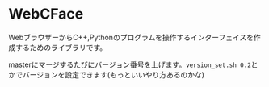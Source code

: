 # WebCFace

WebブラウザーからC++,Pythonのプログラムを操作するインターフェイスを作成するためのライブラリです。


masterにマージするたびにバージョン番号を上げます。`version_set.sh 0.2`とかでバージョンを設定できます(もっといいやり方あるのかな)

